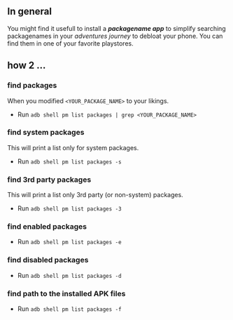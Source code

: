 ## In general
You might find it usefull to install a ***packagename app*** to simplify searching packagenames in your *adventures journey* to debloat your phone.
You can find them in one of your favorite playstores.

## how 2 ...
### find packages
When you modified `<YOUR_PACKAGE_NAME>` to your likings.
- Run `adb shell pm list packages | grep <YOUR_PACKAGE_NAME>`

### find system packages
This will print a list only for system packages.
- Run `adb shell pm list packages -s`
### find 3rd party packages
This will print a list only 3rd party (or non-system) packages.
- Run `adb shell pm list packages -3`
### find enabled packages
- Run `adb shell pm list packages -e`
### find disabled packages
- Run `adb shell pm list packages -d`
### find path to the installed APK files
- Run `adb shell pm list packages -f`